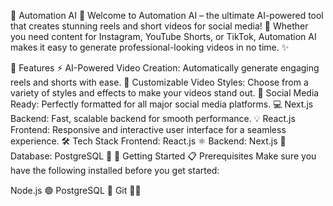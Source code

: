 🤖 Automation AI 🎥
Welcome to Automation AI – the ultimate AI-powered tool that creates stunning reels and short videos for social media! 🚀 Whether you need content for Instagram, YouTube Shorts, or TikTok, Automation AI makes it easy to generate professional-looking videos in no time. ✨

🌟 Features
⚡ AI-Powered Video Creation: Automatically generate engaging reels and shorts with ease.
🎨 Customizable Video Styles: Choose from a variety of styles and effects to make your videos stand out.
📲 Social Media Ready: Perfectly formatted for all major social media platforms.
💻 Next.js Backend: Fast, scalable backend for smooth performance.
💡 React.js Frontend: Responsive and interactive user interface for a seamless experience.
🛠️ Tech Stack
Frontend: React.js ⚛️
Backend: Next.js 🚀
Database: PostgreSQL 🐘
🚀 Getting Started
📋 Prerequisites
Make sure you have the following installed before you get started:

Node.js 🟢
PostgreSQL 🐘
Git 👨‍💻
 

